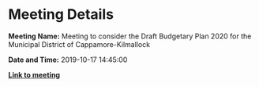 # Meeting Details

**Meeting Name:** Meeting to consider the Draft Budgetary Plan 2020 for the Municipal District of Cappamore-Kilmallock

**Date and Time:** 2019-10-17 14:45:00

**<a href="https://www.limerick.ie/council/whats-on/meeting-consider-draft-budgetary-plan-2020-municipal-district-cappamore-kilmallock" target="_blank">Link to meeting</a>**
